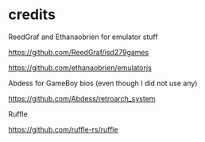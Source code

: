 # credits
ReedGraf and Ethanaobrien for emulator stuff

https://github.com/ReedGraf/isd279games

https://github.com/ethanaobrien/emulatorjs

Abdess for GameBoy bios (even though I did not use any)

https://github.com/Abdess/retroarch_system

Ruffle

https://github.com/ruffle-rs/ruffle
